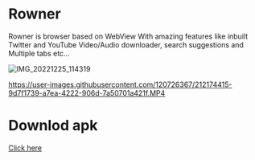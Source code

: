 # Rowner
Rowner is browser based on WebView
With amazing features like inbuilt Twitter and YouTube
Video/Audio downloader, search suggestions and
Multiple tabs etc...

![IMG_20221225_114319](https://user-images.githubusercontent.com/120726367/209459589-4e51d705-46e3-42d8-90dd-fa973a3a8ae2.jpg)




https://user-images.githubusercontent.com/120726367/212174415-9d7f1739-a7ea-4222-906d-7a50701a421f.MP4




# Downlod apk

[Click here](https://github.com/Inamdarsahil/rowner/raw/main/Rowner_01%20alpha12A3.apk)
 

